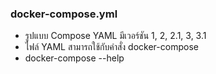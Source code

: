 ### docker-compose.yml

- รูปแบบ Compose YAML มีเวอร์ชัน 1, 2, 2.1, 3, 3.1
- ไฟล์ YAML สามารถใช้กับคำสั่ง docker-compose
- docker-compose --help
